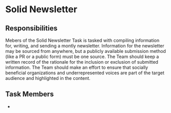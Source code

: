 # Solid Newsletter

## Responsibilities
Mebers of the Solid Newsletter Task is tasked with compiling information for, writing, and sending a montly newsletter. Information for the newsletter may be sourced from anywhere, but a publicly available submission method (like a PR or a public form) must be one source. The Team should keep a written record of the rationale for the inclusion or exclusion of submitted information. The Team should make an effort to ensure that socially beneficial organizations and underrepresented voices are part of the target audience and highlighted in the content.

## Task Members
 - 